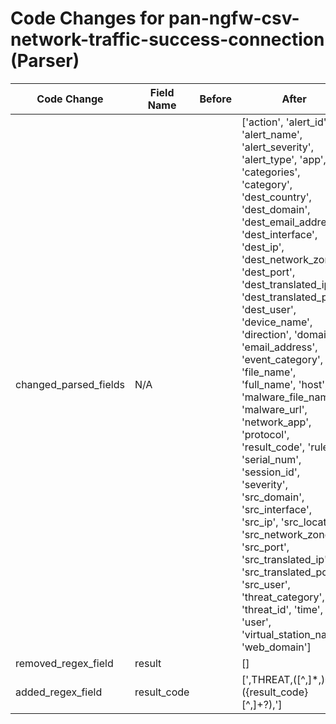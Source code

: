 # Code Changes for pan-ngfw-csv-network-traffic-success-connection (Parser)

| Code Change | Field Name | Before | After |
|-------------|------------|--------|-------|
| changed_parsed_fields | N/A |  | ['action', 'alert_id', 'alert_name', 'alert_severity', 'alert_type', 'app', 'categories', 'category', 'dest_country', 'dest_domain', 'dest_email_address', 'dest_interface', 'dest_ip', 'dest_network_zone', 'dest_port', 'dest_translated_ip', 'dest_translated_port', 'dest_user', 'device_name', 'direction', 'domain', 'email_address', 'event_category', 'file_name', 'full_name', 'host', 'malware_file_name', 'malware_url', 'network_app', 'protocol', 'result_code', 'rule', 'serial_num', 'session_id', 'severity', 'src_domain', 'src_interface', 'src_ip', 'src_location', 'src_network_zone', 'src_port', 'src_translated_ip', 'src_translated_port', 'src_user', 'threat_category', 'threat_id', 'time', 'url', 'user', 'virtual_station_name', 'web_domain'] |
| removed_regex_field | result |  | [] |
| added_regex_field | result_code |  | [',THREAT,([^,]*,){24}({result_code}[^,]+?),'] |
